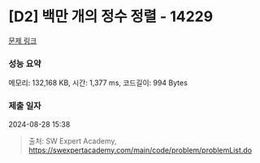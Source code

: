 # [D2] 백만 개의 정수 정렬 - 14229 

[문제 링크](https://swexpertacademy.com/main/code/problem/problemDetail.do?contestProbId=AX_Y-4T6-yoDFAVy) 

### 성능 요약

메모리: 132,168 KB, 시간: 1,377 ms, 코드길이: 994 Bytes

### 제출 일자

2024-08-28 15:38



> 출처: SW Expert Academy, https://swexpertacademy.com/main/code/problem/problemList.do